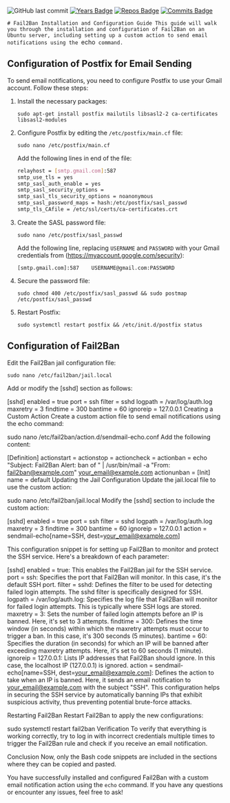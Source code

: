 ![GitHub last commit](https://img.shields.io/github/last-commit/njarajames/Fail2Ban-Postfix)
[![Years Badge](https://badges.pufler.dev/years/njarajames)](https://badges.pufler.dev)
[![Repos Badge](https://badges.pufler.dev/repos/njarajames)](https://badges.pufler.dev)
[![Commits Badge](https://badges.pufler.dev/commits/monthly/njarajames)](https://badges.pufler.dev)



 `# Fail2Ban Installation and Configuration Guide This guide will walk you through the installation and configuration of Fail2Ban on an Ubuntu server, including setting up a custom action to send email notifications using the `echo` command.`

## Configuration of Postfix for Email Sending

To send email notifications, you need to configure Postfix to use your Gmail account. Follow these steps:

1. Install the necessary packages:
    
    `sudo apt-get install postfix mailutils libsasl2-2 ca-certificates libsasl2-modules`
    
2. Configure Postfix by editing the `/etc/postfix/main.cf` file:
    
    `sudo nano /etc/postfix/main.cf`
    
    Add the following lines in end of the file:
    
    ```bash
   relayhost = [smtp.gmail.com]:587
    smtp_use_tls = yes
    smtp_sasl_auth_enable = yes
    smtp_sasl_security_options =
    smtp_sasl_tls_security_options = noanonymous
    smtp_sasl_password_maps = hash:/etc/postfix/sasl_passwd
    smtp_tls_CAfile = /etc/ssl/certs/ca-certificates.crt
    
4. Create the SASL password file:
    
    `sudo nano /etc/postfix/sasl_passwd`
    
    Add the following line, replacing `USERNAME` and `PASSWORD` with your Gmail credentials from (https://myaccount.google.com/security):
    
    `[smtp.gmail.com]:587    USERNAME@gmail.com:PASSWORD`
    
5. Secure the password file:
    
    `sudo chmod 400 /etc/postfix/sasl_passwd && sudo postmap /etc/postfix/sasl_passwd`
    
6. Restart Postfix:
    
    `sudo systemctl restart postfix && /etc/init.d/postfix status` 
    

## Configuration of Fail2Ban

Edit the Fail2Ban jail configuration file:

`sudo nano /etc/fail2ban/jail.local`

Add or modify the [sshd] section as follows:


[sshd]
enabled  = true
port     = ssh
filter   = sshd
logpath  = /var/log/auth.log
maxretry = 3
findtime = 300
bantime  = 60
ignoreip = 127.0.0.1
Creating a Custom Action
Create a custom action file to send email notifications using the echo command:


sudo nano /etc/fail2ban/action.d/sendmail-echo.conf
Add the following content:


[Definition]
actionstart =
actionstop =
actioncheck =
actionban = echo "Subject: Fail2Ban Alert: <name> ban of <ip>" | /usr/bin/mail -a "From: fail2ban@example.com" your_email@example.com
actionunban =
[Init]
name = default
Updating the Jail Configuration
Update the jail.local file to use the custom action:


sudo nano /etc/fail2ban/jail.local
Modify the [sshd] section to include the custom action:


[sshd]
enabled  = true
port     = ssh
filter   = sshd
logpath  = /var/log/auth.log
maxretry = 3
findtime = 300
bantime  = 60
ignoreip = 127.0.0.1
action   = sendmail-echo[name=SSH, dest=your_email@example.com]


This configuration snippet is for setting up Fail2Ban to monitor and protect the SSH service. Here's a breakdown of each parameter:

[sshd] enabled = true: This enables the Fail2Ban jail for the SSH service.
port = ssh: Specifies the port that Fail2Ban will monitor. In this case, it's the default SSH port.
filter = sshd: Defines the filter to be used for detecting failed login attempts. The sshd filter is specifically designed for SSH.
logpath = /var/log/auth.log: Specifies the log file that Fail2Ban will monitor for failed login attempts. This is typically where SSH logs are stored.
maxretry = 3: Sets the number of failed login attempts before an IP is banned. Here, it's set to 3 attempts.
findtime = 300: Defines the time window (in seconds) within which the maxretry attempts must occur to trigger a ban. In this case, it's 300 seconds (5 minutes).
bantime = 60: Specifies the duration (in seconds) for which an IP will be banned after exceeding maxretry attempts. Here, it's set to 60 seconds (1 minute).
ignoreip = 127.0.0.1: Lists IP addresses that Fail2Ban should ignore. In this case, the localhost IP (127.0.0.1) is ignored.
action = sendmail-echo[name=SSH, dest=your_email@example.com]: Defines the action to take when an IP is banned. Here, it sends an email notification to your_email@example.com with the subject "SSH".
This configuration helps in securing the SSH service by automatically banning IPs that exhibit suspicious activity, thus preventing potential brute-force attacks.

Restarting Fail2Ban
Restart Fail2Ban to apply the new configurations:


sudo systemctl restart fail2ban
Verification
To verify that everything is working correctly, try to log in with incorrect credentials multiple times to trigger the Fail2Ban rule and check if you receive an email notification.

Conclusion
Now, only the Bash code snippets are included in the sections where they can be copied and pasted.

You have successfully installed and configured Fail2Ban with a custom email notification action using the `echo` command. If you have any questions or encounter any issues, feel free to ask!


